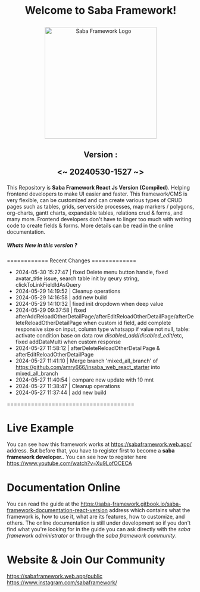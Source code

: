 # <p align="center">Welcome to Saba Framework!</p>

<p align="center"><img src="https://res.cloudinary.com/insaba/image/upload/v1700625287/saba_framework/logo_saba_framework_gqw72y.png" alt="Saba Framework Logo" width="300"></p>

## <p align="center">Version : </p><p align="center"><~ 20240530-1527 ~></p>

This Repository is **Saba Framework React Js Version (Compiled)**. Helping frontend developers to make UI easier and faster. This framework/CMS is very flexible, can be customized and can create various types of CRUD pages such as tables, grids, serverside processes, map markers / polygons, org-charts, gantt charts, expandable tables, relations crud & forms, and many more. Frontend developers don't have to linger too much with writing code to create fields & forms. More details can be read in the online documentation.

##### Whats New in this version ?

============ Recent Changes =============

- 2024-05-30 15:27:47 | fixed Delete menu button handle, fixed avatar_title issue, search table init by qeury string, clickToLinkFieldIdAsQuery
- 2024-05-29 14:19:52 | Cleanup operations
- 2024-05-29 14:16:58 | add new build
- 2024-05-29 14:10:32 | fixed init dropdown when deep value
- 2024-05-29 09:37:58 | fixed  afterAddReloadOtherDetailPage/afterEditReloadOtherDetailPage/afterDeleteReloadOtherDetailPage when custom id field, add complete responsive size on input, column type whatsapp if value not null,  table: activate condition base on data row _disabled_add_/_disabled_edit_/etc, fixed addDataMulti when custom response
- 2024-05-27 11:58:12 | afterDeleteReloadOtherDetailPage & afterEditReloadOtherDetailPage
- 2024-05-27 11:41:10 | Merge branch 'mixed_all_branch' of https://github.com/amry666/insaba_web_react_starter into mixed_all_branch
- 2024-05-27 11:40:54 | compare new update with 10 mnt
- 2024-05-27 11:38:47 | Cleanup operations
- 2024-05-27 11:37:44 | add new build

=====================================

# Live Example

You can see how this framework works at https://sabaframework.web.app/ address. But before that, you have to register first to become a **saba framework developer.**. You can see how to register here https://www.youtube.com/watch?v=Xu9LofOCECA

# Documentation Online

You can read the guide at the https://saba-framework.gitbook.io/saba-framework-documentation-react-version address which contains what the framework is, how to use it, what are its features, how to customize, and others. The online documentation is still under development so if you don't find what you're looking for in the guide you can ask directly with the _saba framework administrator_ or through the _saba framework community_.

# Website & Join Our Community

https://sabaframework.web.app/public
https://www.instagram.com/sabaframework/

